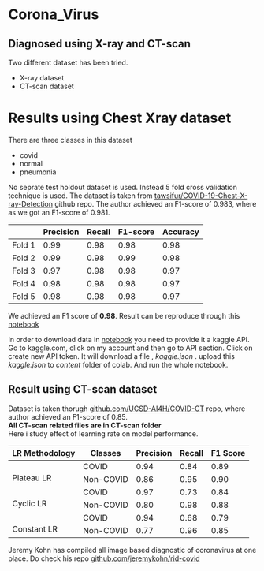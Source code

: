 # Corona_Virus
## Diagnosed using X-ray and CT-scan
Two different dataset has been tried. 
* X-ray dataset
* CT-scan dataset
# Results using Chest Xray dataset
There are three classes in this dataset
* covid
* normal
* pneumonia

No seprate test holdout dataset is used. Instead 5 fold cross validation technique is used. The dataset is taken from [tawsifur/COVID-19-Chest-X-ray-Detection](https://github.com/tawsifur/COVID-19-Chest-X-ray-Detection) github repo. The author achieved an F1-score of 0.983, where as we got an F1-score of 0.981.
<table>
<thead>
  <tr>
    <th></th>
    <th>Precision</th>
    <th>Recall</th>
    <th>F1-score</th>
    <th>Accuracy</th>
  </tr>
</thead>
<tbody>
  <tr>
    <td>Fold 1</td>
    <td>0.99</td>
    <td>0.98</td>
    <td>0.98</td>
    <td>0.98</td>
  </tr>
  <tr>
    <td>Fold 2</td>
    <td>0.99</td>
    <td>0.98</td>
    <td>0.99</td>
    <td>0.98</td>
  </tr>
  <tr>
    <td>Fold 3</td>
    <td>0.97</td>
    <td>0.98</td>
    <td>0.98</td>
    <td>0.97</td>
  </tr>
  <tr>
    <td>Fold 4</td>
    <td>0.98</td>
    <td>0.98</td>
    <td>0.98</td>
    <td>0.97</td>
  </tr>
  <tr>
    <td>Fold 5</td>
    <td>0.98</td>
    <td>0.98</td>
    <td>0.98</td>
    <td>0.97</td>
  </tr>
</tbody>
</table>


We achieved an F1 score of <strong>0.98</strong>. Result can be reproduce through this [notebook](https://github.com/talhaanwarch/Corona_Virus/blob/master/notebooks/Corona_aug.ipynb)

In order to download data in [notebook](https://github.com/talhaanwarch/Corona_Virus/blob/master/notebooks/Corona_aug.ipynb) you need to provide it a kaggle API. Go to kaggle.com, click on my account and then go to API section. Click on create new API token. It will download a file , *kaggle.json* . upload this *kaggle.json*  to *content* folder of colab. And run the whole notebook.
## Result using CT-scan dataset  
Dataset is taken thorugh [github.com/UCSD-AI4H/COVID-CT](https://github.com/UCSD-AI4H/COVID-CT) repo, where author achieved an F1-score of 0.85.  
<strong>All CT-scan related files are in CT-scan folder</strong>  
Here i study effect of learning rate on model performance.  
<table>
<thead>
  <tr>
    <th>LR Methodology</th>
    <th>Classes</th>
    <th>Precision</th>
    <th>Recall</th>
    <th>F1 Score</th>
  </tr>
</thead>
<tbody>
  <tr>
    <td rowspan="2"><br>Plateau  LR<br></td>
    <td>COVID</td>
    <td>0.94</td>
    <td>0.84</td>
    <td>0.89</td>
  </tr>
  <tr>
    <td>Non-COVID</td>
    <td>0.86</td>
    <td>0.95</td>
    <td>0.90</td>
  </tr>
  <tr>
    <td rowspan="2"><br>Cyclic LR</td>
    <td>COVID</td>
    <td>0.97</td>
    <td>0.73</td>
    <td>0.84</td>
  </tr>
  <tr>
    <td>Non-COVID</td>
    <td>0.80</td>
    <td>0.98</td>
    <td>0.88</td>
  </tr>
  <tr>
    <td rowspan="2"><br>Constant LR</td>
    <td>COVID</td>
    <td>0.94</td>
    <td>0.68</td>
    <td>0.79</td>
  </tr>
  <tr>
    <td>Non-COVID</td>
    <td>0.77</td>
    <td>0.96</td>
    <td>0.85</td>
  </tr>
</tbody>
</table>

Jeremy Kohn has compiled all image based diagnostic of coronavirus at one place. Do check his repo [github.com/jeremykohn/rid-covid](https://github.com/jeremykohn/rid-covid)
